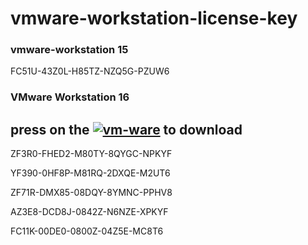 # vmware-workstation-license-key

### vmware-workstation 15

FC51U-43Z0L-H85TZ-NZQ5G-PZUW6

### VMware Workstation 16

## press  on the  [![vm-ware](https://img.icons8.com/color/50/000000/old-vmware-logo.png)](https://www.vmware.com/mena/products/workstation-pro/workstation-pro-evaluation.html) to download





ZF3R0-FHED2-M80TY-8QYGC-NPKYF

YF390-0HF8P-M81RQ-2DXQE-M2UT6

ZF71R-DMX85-08DQY-8YMNC-PPHV8

AZ3E8-DCD8J-0842Z-N6NZE-XPKYF

FC11K-00DE0-0800Z-04Z5E-MC8T6
